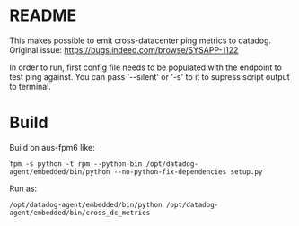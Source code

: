README
======

This makes possible to emit cross-datacenter ping metrics to datadog.
Original issue: https://bugs.indeed.com/browse/SYSAPP-1122

In order to run, first config file needs to be populated with the endpoint to
test ping against. You can pass '--silent' or '-s' to it to supress script
output to terminal.

Build
=====
Build on aus-fpm6 like:
```
fpm -s python -t rpm --python-bin /opt/datadog-agent/embedded/bin/python --no-python-fix-dependencies setup.py
```
Run as:
```
/opt/datadog-agent/embedded/bin/python /opt/datadog-agent/embedded/bin/cross_dc_metrics
```
